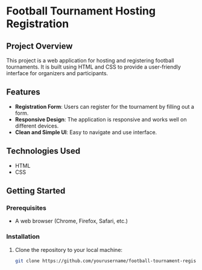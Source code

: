 # Football Tournament Hosting Registration

## Project Overview

This project is a web application for hosting and registering football tournaments. It is built using HTML and CSS to provide a user-friendly interface for organizers and participants.

## Features

- **Registration Form**: Users can register for the tournament by filling out a form.
- **Responsive Design**: The application is responsive and works well on different devices.
- **Clean and Simple UI**: Easy to navigate and use interface.

## Technologies Used

- HTML
- CSS

## Getting Started

### Prerequisites

- A web browser (Chrome, Firefox, Safari, etc.)

### Installation

1. Clone the repository to your local machine:
   ```bash
   git clone https://github.com/yourusername/football-tournament-registration.git
